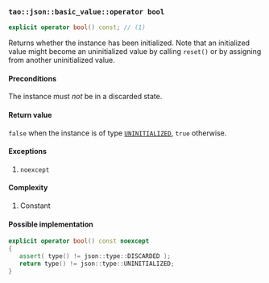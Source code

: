### `tao::json::basic_value::operator bool`

```c++
explicit operator bool() const; // (1)
```

Returns whether the instance has been initialized. Note that an initialized value might become an uninitialized value by calling `reset()` or by assigning from another uninitialized value.

#### Preconditions

The instance must *not* be in a discarded state.

#### Return value

`false` when the instance is of type [`UNINITIALIZED`](../type.md#UNINITIALIZED), `true` otherwise.

#### Exceptions

1. `noexcept`

#### Complexity

1. Constant

#### Possible implementation

```c++
explicit operator bool() const noexcept
{
   assert( type() != json::type::DISCARDED );
   return type() != json::type::UNINITIALIZED;
}
```
